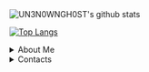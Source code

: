 
<img align="center" src="https://github-readme-stats.anuraghazra1.vercel.app/api?username=UN3N0WNGH0ST&show_icons=true&include_all_commits=true&theme=synthwave" alt="UN3N0WNGH0ST's github stats" />

[![Top Langs](https://github-readme-stats.vercel.app/api/top-langs/?username=UN3N0WNGH0ST&layout=compact&theme=synthwave)](https://github.com/anuraghazra/github-readme-stats)

<details>
  <summary>About Me</summary>
  
ツ゚ i am 14 years old ツ゚

ツ゚ I really like coding and modding video games ツ゚

ツ゚ BIG DC & Marvel fan ツ゚

</details>   

<details>
  <summary>Contacts</summary>
  
  ツ゚ CONTACTS ツ゚
  
  My Main Email: calebthehufflepuff@gmail.com
  
  </details>
